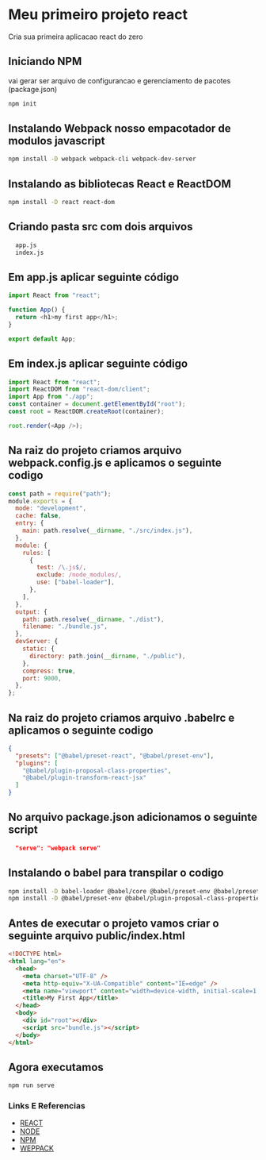 # Meu primeiro projeto react

Cria sua primeira aplicacao react do zero

## Iniciando NPM

vai gerar ser arquivo de configurancao e gerenciamento de pacotes (package.json)

```sh
npm init
```

## Instalando Webpack nosso empacotador de modulos javascript

```sh
npm install -D webpack webpack-cli webpack-dev-server
```

## Instalando as bibliotecas React e ReactDOM

```sh
npm install -D react react-dom
```

## Criando pasta src com dois arquivos

```sh
  app.js
  index.js
```

## Em app.js aplicar seguinte código

```js
import React from "react";

function App() {
  return <h1>my first app</h1>;
}

export default App;
```

## Em index.js aplicar seguinte código

```js
import React from "react";
import ReactDOM from "react-dom/client";
import App from "./app";
const container = document.getElementById("root");
const root = ReactDOM.createRoot(container);

root.render(<App />);
```

## Na raiz do projeto criamos arquivo webpack.config.js e aplicamos o seguinte codigo

```js
const path = require("path");
module.exports = {
  mode: "development",
  cache: false,
  entry: {
    main: path.resolve(__dirname, "./src/index.js"),
  },
  module: {
    rules: [
      {
        test: /\.js$/,
        exclude: /node_modules/,
        use: ["babel-loader"],
      },
    ],
  },
  output: {
    path: path.resolve(__dirname, "./dist"),
    filename: "./bundle.js",
  },
  devServer: {
    static: {
      directory: path.join(__dirname, "./public"),
    },
    compress: true,
    port: 9000,
  },
};
```

## Na raiz do projeto criamos arquivo .babelrc e aplicamos o seguinte codigo

```json
{
  "presets": ["@babel/preset-react", "@babel/preset-env"],
  "plugins": [
    "@babel/plugin-proposal-class-properties",
    "@babel/plugin-transform-react-jsx"
  ]
}
```

## No arquivo package.json adicionamos o seguinte script

```json
  "serve": "webpack serve"
```

## Instalando o babel para transpilar o codigo

```sh
npm install -D babel-loader @babel/core @babel/preset-env @babel/preset-react
npm install -D @babel/preset-env @babel/plugin-proposal-class-properties @babel/plugin-transform-react-jsx
```

## Antes de executar o projeto vamos criar o seguinte arquivo public/index.html

```html
<!DOCTYPE html>
<html lang="en">
  <head>
    <meta charset="UTF-8" />
    <meta http-equiv="X-UA-Compatible" content="IE=edge" />
    <meta name="viewport" content="width=device-width, initial-scale=1.0" />
    <title>My First App</title>
  </head>
  <body>
    <div id="root"></div>
    <script src="bundle.js"></script>
  </body>
</html>
```

## Agora executamos

```sh
npm run serve
```

### Links E Referencias

- [REACT](https://reactjs.org/docs/getting-started.html)
- [NODE](https://nodejs.org/en/docs/)
- [NPM](https://docs.npmjs.com/)
- [WEPPACK](https://webpack.js.org/concepts/)
